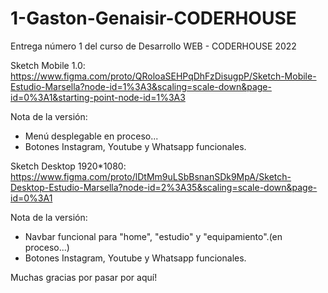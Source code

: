 # 1-Gaston-Genaisir-CODERHOUSE
Entrega número 1 del curso de Desarrollo WEB - CODERHOUSE 2022

Sketch Mobile 1.0:
https://www.figma.com/proto/QRoloaSEHPqDhFzDisugpP/Sketch-Mobile-Estudio-Marsella?node-id=1%3A3&scaling=scale-down&page-id=0%3A1&starting-point-node-id=1%3A3

Nota de la versión: 
- Menú desplegable en proceso...
- Botones Instagram, Youtube y Whatsapp funcionales.


Sketch Desktop 1920*1080:
https://www.figma.com/proto/lDtMm9uLSbBsnanSDk9MpA/Sketch-Desktop-Estudio-Marsella?node-id=2%3A35&scaling=scale-down&page-id=0%3A1

Nota de la versión: 
- Navbar funcional para "home", "estudio" y "equipamiento".(en proceso...)
- Botones Instagram, Youtube y Whatsapp funcionales.

Muchas gracias por pasar por aquí!
